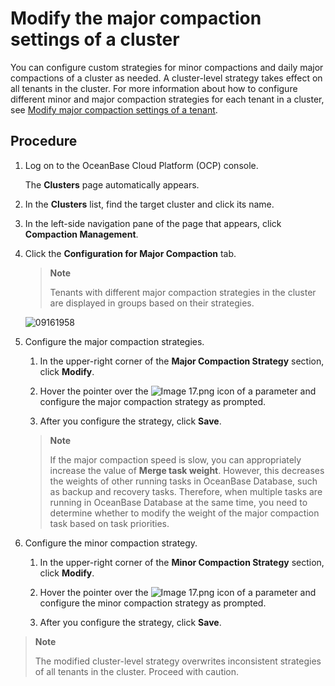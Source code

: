 # Modify the major compaction settings of a cluster

You can configure custom strategies for minor compactions and daily major compactions of a cluster as needed.
A cluster-level strategy takes effect on all tenants in the cluster. For more information about how to configure different minor and major compaction strategies for each tenant in a cluster, see [Modify major compaction settings of a tenant](../../5.tenant-functions/11.merge-management/1.manage-merge-configuration.md).

## Procedure

1. Log on to the OceanBase Cloud Platform (OCP) console.

   The **Clusters** page automatically appears.

2. In the **Clusters** list, find the target cluster and click its name.

3. In the left-side navigation pane of the page that appears, click **Compaction Management**.

4. Click the **Configuration for Major Compaction** tab.

   > **Note**
   >
   > Tenants with different major compaction strategies in the cluster are displayed in groups based on their strategies.

   ![09161958](https://obbusiness-private.oss-cn-shanghai.aliyuncs.com/doc/img/ocp/%E5%90%88%E5%B9%B6%E8%AE%BE%E7%BD%AE.png)

5. Configure the major compaction strategies.

   1. In the upper-right corner of the **Major Compaction Strategy** section, click **Modify**.

   2. Hover the pointer over the ![Image 17.png](https://help-static-aliyun-doc.aliyuncs.com/assets/img/zh-CN/8048190061/p168332.png "Image 17.png") icon of a parameter and configure the major compaction strategy as prompted.

   3. After you configure the strategy, click **Save**.

   > **Note**
   >
   > If the major compaction speed is slow, you can appropriately increase the value of **Merge task weight**. However, this decreases the weights of other running tasks in OceanBase Database, such as backup and recovery tasks. Therefore, when multiple tasks are running in OceanBase Database at the same time, you need to determine whether to modify the weight of the major compaction task based on task priorities.

6. Configure the minor compaction strategy.

   1. In the upper-right corner of the **Minor Compaction Strategy** section, click **Modify**.

   2. Hover the pointer over the ![Image 17.png](https://help-static-aliyun-doc.aliyuncs.com/assets/img/zh-CN/8048190061/p168332.png "Image 17.png") icon of a parameter and configure the minor compaction strategy as prompted.

   3. After you configure the strategy, click **Save**.

> **Note**
>
> The modified cluster-level strategy overwrites inconsistent strategies of all tenants in the cluster. Proceed with caution.
